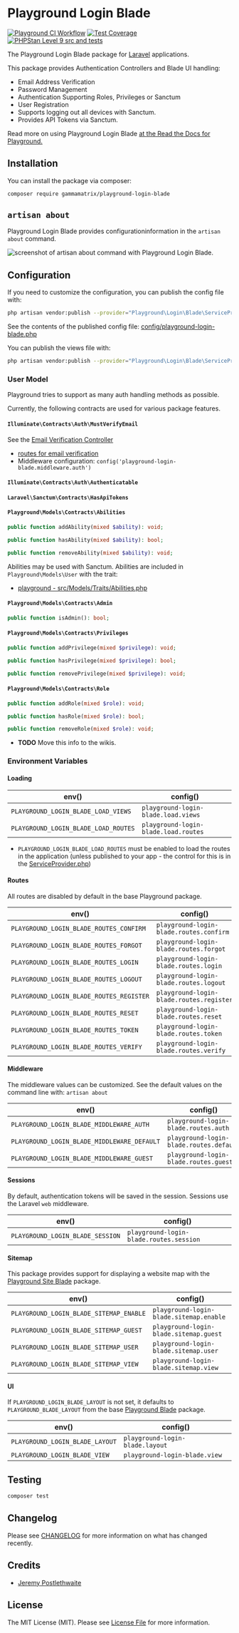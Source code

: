 # Playground Login Blade

[![Playground CI Workflow](https://github.com/gammamatrix/playground-login-blade/actions/workflows/ci.yml/badge.svg?branch=develop)](https://raw.githubusercontent.com/gammamatrix/playground-login-blade/testing/develop/testdox.txt)
[![Test Coverage](https://raw.githubusercontent.com/gammamatrix/playground-login-blade/testing/develop/coverage.svg)](tests)
[![PHPStan Level 9 src and tests](https://img.shields.io/badge/PHPStan-level%209-brightgreen)](.github/workflows/ci.yml#L120)

The Playground Login Blade package for [Laravel](https://laravel.com/docs/11.x) applications.

This package provides Authentication Controllers and Blade UI handling:
- Email Address Verification
- Password Management
- Authentication Supporting Roles, Privileges or Sanctum
- User Registration
- Supports logging out all devices with Sanctum.
- Provides API Tokens via Sanctum.

Read more on using Playground Login Blade [at the Read the Docs for Playground.](https://gammamatrix-playground.readthedocs.io/)

## Installation

You can install the package via composer:

```bash
composer require gammamatrix/playground-login-blade
```

## `artisan about`

Playground Login Blade provides configurationinformation in the `artisan about` command.

<img src="resources/docs/artisan-about-playground-login-blade.png" alt="screenshot of artisan about command with Playground Login Blade.">

## Configuration

If you need to customize the configuration, you can publish the config file with:
```bash
php artisan vendor:publish --provider="Playground\Login\Blade\ServiceProvider" --tag="playground-config"
```

See the contents of the published config file: [config/playground-login-blade.php](config/playground-login-blade.php)

You can publish the views file with:
```bash
php artisan vendor:publish --provider="Playground\Login\Blade\ServiceProvider" --tag="playground-view"
```

### User Model

Playground tries to support as many auth handling methods as possible.

Currently, the following contracts are used for various package features.

#### `Illuminate\Contracts\Auth\MustVerifyEmail`

See the [Email Verification Controller](src/Http/Controllers/EmailVerificationController.php)
- [routes for email verification](routes/verify.php)
- Middleware configuration: `config('playground-login-blade.middleware.auth')`

#### `Illuminate\Contracts\Auth\Authenticatable`

#### `Laravel\Sanctum\Contracts\HasApiTokens`

#### `Playground\Models\Contracts\Abilities`

```php
public function addAbility(mixed $ability): void;

public function hasAbility(mixed $ability): bool;

public function removeAbility(mixed $ability): void;
```

Abilities may be used with Sanctum. Abilities are included in `Playground\Models\User` with the trait:
- [playground - src/Models/Traits/Abilities.php](https://github.com/gammamatrix/playground/blob/develop/src/Models/Concerns/Abilities.php)


#### `Playground\Models\Contracts\Admin`

```php
public function isAdmin(): bool;
```

#### `Playground\Models\Contracts\Privileges`

```php
public function addPrivilege(mixed $privilege): void;

public function hasPrivilege(mixed $privilege): bool;

public function removePrivilege(mixed $privilege): void;
```

#### `Playground\Models\Contracts\Role`

```php
public function addRole(mixed $role): void;

public function hasRole(mixed $role): bool;

public function removeRole(mixed $role): void;
```
- **TODO** Move this info to the wikis.


### Environment Variables

#### Loading

| env()                                | config()                             |
|--------------------------------------|--------------------------------------|
| `PLAYGROUND_LOGIN_BLADE_LOAD_VIEWS`  | `playground-login-blade.load.views`  |
| `PLAYGROUND_LOGIN_BLADE_LOAD_ROUTES` | `playground-login-blade.load.routes` |
- `PLAYGROUND_LOGIN_BLADE_LOAD_ROUTES` must be enabled to load the routes in the application (unless published to your app - the control for this is in the [ServiceProvider.php](src/ServiceProvider.php))

#### Routes

All routes are disabled by default in the base Playground package.

| env()                                    | config()                                 |
|------------------------------------------|------------------------------------------|
| `PLAYGROUND_LOGIN_BLADE_ROUTES_CONFIRM`  | `playground-login-blade.routes.confirm`  |
| `PLAYGROUND_LOGIN_BLADE_ROUTES_FORGOT`   | `playground-login-blade.routes.forgot`   |
| `PLAYGROUND_LOGIN_BLADE_ROUTES_LOGIN`    | `playground-login-blade.routes.login`    |
| `PLAYGROUND_LOGIN_BLADE_ROUTES_LOGOUT`   | `playground-login-blade.routes.logout`   |
| `PLAYGROUND_LOGIN_BLADE_ROUTES_REGISTER` | `playground-login-blade.routes.register` |
| `PLAYGROUND_LOGIN_BLADE_ROUTES_RESET`    | `playground-login-blade.routes.reset`    |
| `PLAYGROUND_LOGIN_BLADE_ROUTES_TOKEN`    | `playground-login-blade.routes.token`    |
| `PLAYGROUND_LOGIN_BLADE_ROUTES_VERIFY`   | `playground-login-blade.routes.verify`   |


#### Middleware

The middleware values can be customized. See the default values on the command line with: `artisan about`

| env()                                       | config()                                |
|---------------------------------------------|-----------------------------------------|
| `PLAYGROUND_LOGIN_BLADE_MIDDLEWARE_AUTH`    | `playground-login-blade.routes.auth`    |
| `PLAYGROUND_LOGIN_BLADE_MIDDLEWARE_DEFAULT` | `playground-login-blade.routes.default` |
| `PLAYGROUND_LOGIN_BLADE_MIDDLEWARE_GUEST`   | `playground-login-blade.routes.guest`   |

#### Sessions

By default, authentication tokens will be saved in the session. Sessions use the Laravel `web` middleware.

| env()                            | config()                                |
|----------------------------------|-----------------------------------------|
| `PLAYGROUND_LOGIN_BLADE_SESSION` | `playground-login-blade.routes.session` |

#### Sitemap

This package provides support for displaying a website map with the [Playground Site Blade](https://github.com/gammamatrix/playground-site-blade) package.

| env()                                   | config()                               |
|-----------------------------------------|----------------------------------------|
| `PLAYGROUND_LOGIN_BLADE_SITEMAP_ENABLE` | `playground-login-blade.sitemap.enable`|
| `PLAYGROUND_LOGIN_BLADE_SITEMAP_GUEST`  | `playground-login-blade.sitemap.guest` |
| `PLAYGROUND_LOGIN_BLADE_SITEMAP_USER`   | `playground-login-blade.sitemap.user`  |
| `PLAYGROUND_LOGIN_BLADE_SITEMAP_VIEW`   | `playground-login-blade.sitemap.view`  |

#### UI

If `PLAYGROUND_LOGIN_BLADE_LAYOUT` is not set, it defaults to `PLAYGROUND_BLADE_LAYOUT` from the base [Playground Blade](https://github.com/gammamatrix/playground-blade) package.

| env()                           | config()                        |
|---------------------------------|---------------------------------|
| `PLAYGROUND_LOGIN_BLADE_LAYOUT` | `playground-login-blade.layout` |
| `PLAYGROUND_LOGIN_BLADE_VIEW`   | `playground-login-blade.view`   |

## Testing

```sh
composer test
```

## Changelog

Please see [CHANGELOG](CHANGELOG.md) for more information on what has changed recently.

## Credits

- [Jeremy Postlethwaite](https://github.com/gammamatrix)

## License

The MIT License (MIT). Please see [License File](LICENSE.md) for more information.
